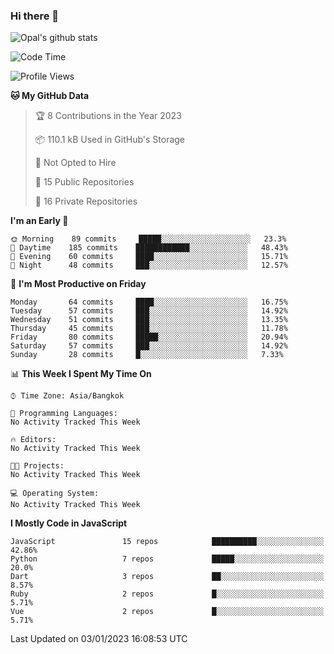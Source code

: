 ### Hi there 👋

![Opal's github stats](https://github-readme-stats.vercel.app/api?username=coolkidneversleep&count_private=true&show_icons=true&theme=radical)


<!--START_SECTION:waka-->
![Code Time](http://img.shields.io/badge/Code%20Time-64%20hrs%2038%20mins-blue)

![Profile Views](http://img.shields.io/badge/Profile%20Views-25-blue)

**🐱 My GitHub Data** 

> 🏆 8 Contributions in the Year 2023
 > 
> 📦 110.1 kB Used in GitHub's Storage 
 > 
> 🚫 Not Opted to Hire
 > 
> 📜 15 Public Repositories 
 > 
> 🔑 16 Private Repositories  
 > 
**I'm an Early 🐤** 

```text
🌞 Morning    89 commits     █████░░░░░░░░░░░░░░░░░░░░   23.3% 
🌆 Daytime    185 commits    ████████████░░░░░░░░░░░░░   48.43% 
🌃 Evening    60 commits     ████░░░░░░░░░░░░░░░░░░░░░   15.71% 
🌙 Night      48 commits     ███░░░░░░░░░░░░░░░░░░░░░░   12.57%

```
📅 **I'm Most Productive on Friday** 

```text
Monday       64 commits     ████░░░░░░░░░░░░░░░░░░░░░   16.75% 
Tuesday      57 commits     ███░░░░░░░░░░░░░░░░░░░░░░   14.92% 
Wednesday    51 commits     ███░░░░░░░░░░░░░░░░░░░░░░   13.35% 
Thursday     45 commits     ███░░░░░░░░░░░░░░░░░░░░░░   11.78% 
Friday       80 commits     █████░░░░░░░░░░░░░░░░░░░░   20.94% 
Saturday     57 commits     ███░░░░░░░░░░░░░░░░░░░░░░   14.92% 
Sunday       28 commits     █░░░░░░░░░░░░░░░░░░░░░░░░   7.33%

```


📊 **This Week I Spent My Time On** 

```text
⌚︎ Time Zone: Asia/Bangkok

💬 Programming Languages: 
No Activity Tracked This Week

🔥 Editors: 
No Activity Tracked This Week

🐱‍💻 Projects: 
No Activity Tracked This Week

💻 Operating System: 
No Activity Tracked This Week

```

**I Mostly Code in JavaScript** 

```text
JavaScript               15 repos            ██████████░░░░░░░░░░░░░░░   42.86% 
Python                   7 repos             █████░░░░░░░░░░░░░░░░░░░░   20.0% 
Dart                     3 repos             ██░░░░░░░░░░░░░░░░░░░░░░░   8.57% 
Ruby                     2 repos             █░░░░░░░░░░░░░░░░░░░░░░░░   5.71% 
Vue                      2 repos             █░░░░░░░░░░░░░░░░░░░░░░░░   5.71%

```



 Last Updated on 03/01/2023 16:08:53 UTC
<!--END_SECTION:waka-->
